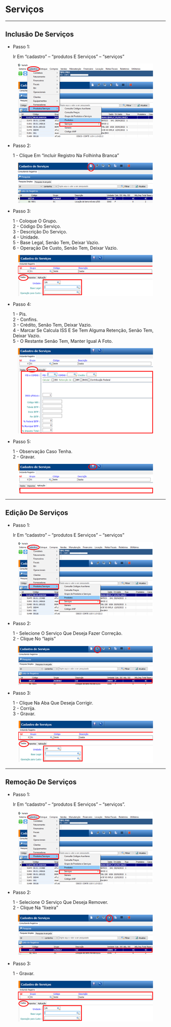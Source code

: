 # Serviços

***

## Inclusão De Serviços

*   Passo 1:

    Ir Em “cadastro” – “produtos E Serviços” – “serviços”

<figure><img src="../../../.gitbook/assets/image (24).png" alt=""><figcaption></figcaption></figure>

*   Passo 2:

    1 - Clique Em “incluir Registro Na Folhinha Branca”

<figure><img src="../../../.gitbook/assets/image (1) (1) (1).png" alt=""><figcaption></figcaption></figure>

*   Passo 3:

    1 - Coloque O Grupo.\
    2 - Código Do Serviço.\
    3 - Descrição Do Serviço.\
    4 - Unidade.\
    5 - Base Legal, Senão Tem, Deixar Vazio.\
    6 - Operação De Custo, Senão Tem, Deixar Vazio.

<figure><img src="../../../.gitbook/assets/image (2) (1) (1).png" alt=""><figcaption></figcaption></figure>

*   Passo 4:

    1 - Pis.\
    2 - Confins.\
    3 - Crédito, Senão Tem, Deixar Vazio.\
    4 - Marcar Se Calcula ISS E Se Tem Alguma Retenção, Senão Tem, Deixar Vazio.\
    5 - O Restante Senão Tem, Manter Igual A Foto.

<figure><img src="../../../.gitbook/assets/image (3) (1) (1).png" alt=""><figcaption></figcaption></figure>

*   Passo 5:

    1 - Observação Caso Tenha.\
    2 - Gravar.

<figure><img src="../../../.gitbook/assets/image (4) (1).png" alt=""><figcaption></figcaption></figure>

***

## Edição De Serviços

*   Passo 1:

    Ir Em “cadastro” – “produtos E Serviços” – “serviços”

<figure><img src="../../../.gitbook/assets/image (5) (1).png" alt=""><figcaption></figcaption></figure>

*   Passo 2:

    1 - Selecione O Serviço Que Deseja Fazer Correção.\
    2 - Clique No “lapis”

<figure><img src="../../../.gitbook/assets/image (6) (1).png" alt=""><figcaption></figcaption></figure>

*   Passo 3:

    1 - Clique Na Aba Que Deseja Corrigir.\
    2 - Corrija.\
    3 - Gravar.

<figure><img src="../../../.gitbook/assets/image (7) (1).png" alt=""><figcaption></figcaption></figure>

***

## Remoção De Serviços

*   Passo 1:

    Ir Em “cadastro” – “produtos E Serviços” – “serviços”.

<figure><img src="../../../.gitbook/assets/image (8) (1).png" alt=""><figcaption></figcaption></figure>

*   Passo 2:

    1 - Selecione O Serviço Que Deseja Remover.\
    2 - Clique Na “lixeira”

<figure><img src="../../../.gitbook/assets/image (9) (1).png" alt=""><figcaption></figcaption></figure>

*   Passo 3:

    1 - Gravar.

<figure><img src="../../../.gitbook/assets/image (645).png" alt=""><figcaption></figcaption></figure>
